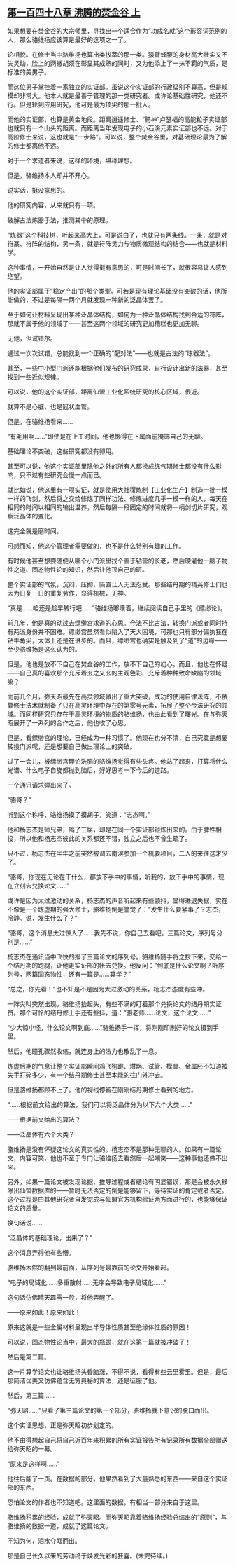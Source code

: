 ## [第一百四十八章 沸腾的焚金谷 上](https://www.xxbiquge.com/11_11207/9137004.html)


  如果想要在焚金谷的大宗师里，寻找出一个适合作为“功成名就”这个形容词范例的人，那么骆维扬应该算是最好的选项之一了。

  论相貌。在修士当中骆维扬也算出类拔萃的那一类。猿臂蜂腰的身材高大壮实又不失灵动，脸上的两撇胡须在彰显其成熟的同时，又为他添上了一抹不羁的气质，是标准的美男子。

  而这位男子掌控着一家独立的实证部。虽说这个实证部的行政级别不算高，但是规模却非常大。他本人就是最善于管理的那一类研究者。或许论基础性研究，他还不行。但是轮到应用研究，他可是最为顶尖的那一批人。

  而他的实证部，也算是黄金地段。距离逍遥修士、“鳄神”卢瑟福的高能粒子实证部也就只有一个山头的距离。而距离当年发现电子的小石溪元素实证部也不远。对于高阶修士来说，这也就是“一步路”。可以说，整个焚金谷里，对基础理论最为了解的修士都离他不远。

  对于一个求道者来说，这样的环境，堪称理想。

  但是，骆维扬本人却并不开心。

  说实话，挺没意思的。

  他的研究内容，从来就只有一项。

  破解古法炼器手法，推测其中的原理。

  “炼器”这个科技树，听起来高大上，可是说白了，也就只有两条线。一条，就是对符篆、符阵的结构，另一条，就是符阵灵力与物质微观结构的结合——也就是材料学。

  这种事情，一开始自然是让人觉得挺有意思的，可是时间长了，就很容易让人感到绝望。

  他的实证部属于“稳定产出”的那个类型。可若是现有理论基础没有突破的话，他所能做的，不过是每隔一两个月就发现一种新的泛晶体罢了。

  至于如何让材料呈现出某种泛晶体结构，如何为一种泛晶体结构找到合适的符阵，那就不属于他的领域了——甚至这两个领域的研究更加糟糕也更加无聊。

  无他，但试错尔。

  通过一次次试错，总能找到一个正确的“配对法”——也就是古法的“炼器法”。

  甚至，一些中小型门派还能根据他们发布的研究成果，自行设计出新的法器，甚至找到一些近似规律。

  可以说，他的这个实证部，距离仙盟工业化系统研究的核心区域，很近。

  就算不是心脏，也是冠状血管。

  但是，在骆维扬看来……

  “有毛用啊……”即使是在上工时间，他也懒得在下属面前掩饰自己的无聊。

  基础理论不突破，这些研究都没有卵用。

  甚至可以说，他这个实证部里除他之外的所有人都换成练气期修士都没有什么影响，只不过有些研究会慢一点而已。

  就比如说，他这里有一项实证，就是使用大社稷炼制【工业化生产】制造一批一模一样的飞剑，然后将之交给修炼了同样功法、修炼进度几乎一模一样的人，每天在相同的时间以相同的输出温养，然后每隔一段固定的时间就将一柄剑切片研究，观察泛晶体的变化。

  这完全就是磨时间。

  可想而知，他这个管理者需要做的，也不是什么特别有趣的工作。

  有时候他甚至想要随便从哪个小门派里找个善于钻营的长老，然后硬灌他一脑子物性之道、固态物性论的知识，然后让他顶自己的班。

  整个实证部的气氛，沉闷，压抑，简直让人无法忍受。那些结丹期的精英修士们也因为日复一日的重复劳作，显得机械，无神。

  “真是……咱还是趁早转行吧……”骆维扬嘟囔着，继续阅读自己手里的《缥缈论》。

  前几年，他是真的动过去缥缈宫求道的心思。今法不比古法，转换门派或者同时持有两派身份并不困难。缥缈宫虽然看似陷入了天大困境，可那也只有部分偏执狂在钻牛角尖，大体上还是在进步的。而且，缥缈宫也确实是触及到了“道”的边缘——至少骆维扬是这么认为的。

  但是，他也是放不下自己在焚金谷的工作，放不下自己的初心。而且，他也在怀疑——自己真的喜欢那个充斥着玄之又玄的主观色彩、充斥着种种致命缺陷的领域嘛？

  而前几个月，弥天昭最先在高灵领域做出了重大突破，成功的使用自律法阵，不依靠修士法术就制备了只在高灵环境中存在的第零号元素，拓展了整个今法研究的领域。而同样研究只存在于高灵环境的物质的骆维扬，也由此看到了曙光。在与弥天昭展开了一系列的合作之后，他也收了心思。

  但是，看缥缈宫的理论，已经成为一种习惯了。他现在也分不清，自己究竟是想要转投门派呢，还是想要自己做出理论上的突破。

  过了一会儿，被缥缈宫理论洗脑的骆维扬觉得有些头疼。他站了起来，打算将什么光谱、什么电子自旋都抛到脑后，好好思考一下今后的道路。

  一个通讯请求弹出来了。

  “骆哥？”

  听到这个称呼，骆维扬摸了摸胡子，笑道：“志杰啊。”

  他和杨志杰是师兄弟，隔了三届，却是在同一个实证部锻炼出来的。由于脾性相投，所以他和杨志杰彼此的关系都还不错，独立之后也不曾生疏了。

  只不过，杨志杰在半年之前突然被调去南溟参加一个机要项目，二人的来往这才少了。

  “骆哥，你现在无论在干什么，都放下手中的事情，听我的，放下手中的事情，现在立刻去兑换论文……”

  或许是因为太过激动的关系，杨志杰的声音听起来有些颤抖，显得进退失据，实在不像是一个炼虚期的强大修士，骆维扬倒是警觉了：“发生什么要紧事了？志杰，冷静。说，发生什么了？”

  “骆哥，这个消息太过惊人了……我先不说，你自己去看吧。三篇论文，序列号分别是……”

  杨志杰在通讯当中飞快的报了三篇论文的序列号。骆维扬随手将之抄下来，交给一个结丹期的跑腿，让他走实证部的帐去兑换。他反问：“到底是什么论文啊？听序列号，两篇固态物性，还有一篇是……算学？”

  “总之，你先看！”也不知是不是因为太过激动的关系，杨志杰态度有些冲。

  一阵尖叫突然出现。骆维扬抬起头，有些不满的盯着那个兑换论文的结丹期实证员。那个可怜的结丹修士手还有些抖，道：“骆老师……论文，这个论文……”

  “少大惊小怪，什么论文啊到底……”骆维扬手一挥，将刚刚印刷好的论文摄到手里。

  然后，他瞳孔骤然收缩，就连身上的法力也散乱了一息。

  炼虚后期的气息让整个实证部瞬间鸡飞狗跳、坩埚、试管、模具、金属胚不知道被失手打碎多少，有一个结丹期修士甚至本能的往门外冲去。

  但是骆维扬都顾不上了。他的视线停留在刚刚结丹期修士看到的地方。

  “……根据前文给出的算法，我们可以将泛晶体分为以下六个大类……”

  ——根据前文给出的算法？

  ——泛晶体有六个大类？

  骆维扬是没有怀疑这论文的真实性的。杨志杰不是那种无聊的人。如果有一篇论文，内容可笑，他也不至于专门让骆维扬去看然后一起嘲笑——这种事他还做不出来。

  另外，如果一篇论文被发现论据、推导过程或者结论有明显错误，那是会被永久移除出仙盟数据库的——暂时无法否定的倒是能够留下，等待实证的肯定或者否定。这个过程是由其他研究者自发完成与仙盟官方机构验证两方面进行的，也能够保证论文的质量。

  换句话说……

  “泛晶体的基础理论，出来了？”

  这个消息弄得他有些懵。

  骆维扬木然的翻到最前面，从序列号最靠前的论文开始看起。

  “电子的局域化……多重散射……无序会导致电子局域化……”

  这句话仿佛晴天霹雳一般，将他弄醒了。

  ——原来如此！原来如此！

  原来这就是一些金属材料呈现出半导体性质甚至绝缘体性质的原因！

  可以说，固态物性论当中，最大的瓶颈，就在这第一篇就被冲破了！

  然后是第二篇。

  这一片算学论文也让骆维扬头昏脑涨，不得不说，看得有些云里雾里。但是，最后那简洁优美又仿佛蕴含无穷奥秘的算法，还是征服了他。

  然后，第三篇……

  “弥天昭……”只看了第三篇论文的第一个部分，骆维扬就下意识的脱口而出。

  这个实证思想，正是弥天昭初步划定的。

  他不由得想起自己将自己近百年来积累的所有实证报告所有记录所有数据全部赠送给弥天昭的一幕。

  “原来是这样啊……”

  他往后翻了一页。在数据的部分，他果然看到了大量熟悉的东西——来自这个实证部的东西。

  恐怕论文的作者也不知道吧。这里面的数据，有相当一部分来自于这里。

  骆维扬积累的经验，成就了弥天昭。而弥天昭靠着骆维扬经验总结出的“原则”，与骆维扬的数据一道，成就了这篇论文。

  不知为何，泪水夺眶而出。

  那是自己长久以来的劳动终于焕发光彩的狂喜。(未完待续。)
